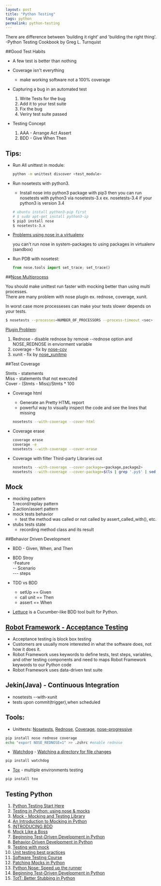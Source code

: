 ```yaml
---
layout: post
title: "Python Testing"
tags: python
permalink: python-testing
---
```


There are difference between 'building it right' and 'building the right thing'. -Python Testing Cookbook by Greg L. Turnquist


##Good Test Habits
* A few test is better than nothing  
* Coverage isn't everything  
  - make working software not a 100% coverage
* Capturing a bug in an automated test  
  1. Write Tests for the bug  
  2. Add it to your test suite  
  3. Fix the bug  
  4. Veriry test suite passed  
  
* Testing Concept
  1. AAA - Arrange Act Assert  
  2. BDD - Give When Then  


## Tips:

* Run All unittest in module:

  ```sh
  python -m unittest discover <test_module>
  ```
* Run nosetests with python3.  
  - Install nose into python3 package with pip3 then you can run nosetests with python3 via nosetests-3.x ex. nosetests-3.4 if your python3 is version 3.4

  ```sh
  # ubuntu install python3-pip first
  # $ sudo apt-get install python3-ip
  $ pip3 install nose
  $ nosetests-3.x
  ```
* [Problems using nose in a virtualenv](http://stackoverflow.com/questions/864956/problems-using-nose-in-a-virtualenv)

  you can't run nose in system-packages to using packages in virtualenv (sandbox)
  
* Run PDB with nosetest:

  ```python
  from nose.tools import set_trace; set_trace()
  ```
  
##[Nose Multiprocess](http://nose.readthedocs.org/en/latest/plugins/multiprocess.html)

You should make unittest run faster with mocking better than using multi processes.  
There are many problem with nose plugin ex. rednose, coverage, xunit.  

In worst case more processeses can make your tests slower depends on your tests.  

```sh
$ nosetests --processes=NUMBER_OF_PROCESSORS --process-timeout <sec>
```

[Plugin Problem](http://www.metaklass.org/nose-accelerating-the-runner/):  
1. Rednose - disable rednose by remove --rednose option and NOSE_REDNOSE in enviorment variable  
2. coverage - fix by [nose-cov](https://pypi.python.org/pypi/nose-cov)  
3. xunit - fix by [nose_xunitmp](https://pypi.python.org/pypi/nose_xunitmp/0.2)  

##Test Coverage

Stmts - statements  
Miss - statements that not executed  
Cover - (Stmts - Miss)/Stmts * 100  

* Coverage html  
  - Generate an Pretty HTML report  
  - powerful way to visually inspect the code and see the lines that missing  

  ```sh
  nosetests --with-coverage --cover-html 
  ```
* Coverage erase

  ```sh
  coverage erase
  coverage -e
  nosetests --with-coverage --cover-erase
  ```
* Coverage with filter Third-party Libraries out

  ```sh
  nosetests --with-coverage --cover-package=<package,package2>
  nosetests --with-coverage --cover-package=$(ls | grep '.py$' | sed 's/[.]py$//' | xargs | sed 's/[\ ]/,/g')
  ```


## Mock

* mocking pattern  
  1.record/replay pattern  
  2.action/assert pattern 
* mock tests behavior  
  - test the method was called or not called by assert_called_with(), etc.  
* stubs tests state  
  - recording method class and its result  


##Behavior Driven Development

* BDD - Given, When, and Then
* BDD Stroy  
  -Feature  
  -- Scenario  
  --- steps  

* TDD vs BDD  
  - setUp   ==  Given  
  - call unit ==  Then  
  - assert    ==   When  

* [Lettuce](http://lettuce.it) is a Cucumber-like BDD tool built for Python.


## [Robot Framework - Acceptance Testing](https://github.com/robotframework/robotframework) 
* Acceptance testing is block box testing
* Customers are usually more interested in what the software does, not how it does it.  
* Robot Framework uses keywords to define tests, test steps, variables, and other testing components and need to maps Robot Framework keywords to our Python code  
* Robot Framework uses data-driven test suite  


## Jekin(Java) - Continuous Integration
* nosetests --with-xunit
* tests upon commit(trigger),when scheduled


## Tools:
  * Unittests: [Nosetests](https://nose.readthedocs.org), [Rednose](https://pypi.python.org/pypi/rednose), [Coverage](https://pypi.python.org/pypi/coverage), [nose-progressive](https://pypi.python.org/pypi/nose-progressive/)

  ```sh
  pip install nose rednose coverage
  echo "export NOSE_REDNOSE=1" >> .zshrc #enable rednose
  ```
  * [Watchdog](https://github.com/gorakhargosh/watchdog) - 
  [Watching a directory for file changes](http://brunorocha.org/python/watching-a-directory-for-file-changes-with-python.html)  

  ```sh
  pip install watchdog
  ```
  
  * [Tox](https://testrun.org/tox/latest/) - multiple environments testing

  ```sh
  pip install tox
  ```

## Testing Python
1. [Python Testing Start Here](http://pythontesting.net/start-here/)
2. [Testing in Python: using nose & mocks](http://techblog.appnexus.com/2012/testing-in-python-using-nose-mocks/)
3. [Mock - Mocking and Testing Library](http://www.voidspace.org.uk/python/mock/)
4. [An Introduction to Mocking in Python](http://www.toptal.com/python/an-introduction-to-mocking-in-python)
5. [INTRODUCING BDD](http://dannorth.net/introducing-bdd./)
6. [Mock Like a Boss](http://slidedeck.io/oxtopus/mocklikeaboss)
7. [Beginning Test-Driven Development in Python](http://code.tutsplus.com/tutorials/beginning-test-driven-development-in-python--net-30137)
8. [Behavior-Driven Development in Python](http://code.tutsplus.com/tutorials/behavior-driven-development-in-python--net-26547)
9. [Testing with mock](http://pyvideo.org/video/392/pycon-2011--testing-with-mock)
10. [Unit testing best practices](http://www.slideshare.net/nickokiss/unit-testing-best-practices)
11. [Software Testing Course](https://www.udacity.com/course/cs258)
12. [Patching Mocks in Python](http://www.drdobbs.com/architecture-and-design/patching-mocks-in-python/240168924)
13. [Python Nose: Speed up the runner](http://www.metaklass.org/nose-accelerating-the-runner/)
14. [Beginning Test-Driven Development in Python](http://code.tutsplus.com/tutorials/beginning-test-driven-development-in-python--net-30137)
15. [TotT: Better Stubbing in Python](http://googletesting.blogspot.com/2007/01/better-stubbing-in-python.html)
